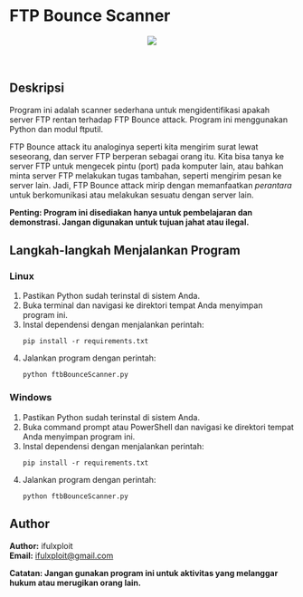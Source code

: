 
# FTP Bounce Scanner

<div align="center">
  <img src="https://media.giphy.com/media/FWAcpJsFT9mvrv0e7a/giphy.gif](https://github.com/ifulxploit/Ftp-Bounce-Attack/raw/main/793ebd79-40ce-4318-b0c7-72d01163948e.png" >
</div>
<br/><br/>

## Deskripsi

Program ini adalah scanner sederhana untuk mengidentifikasi apakah server FTP rentan terhadap FTP Bounce attack. Program ini menggunakan Python dan modul ftputil.

FTP Bounce attack itu analoginya seperti kita mengirim surat lewat seseorang, dan server FTP berperan sebagai orang itu. Kita bisa tanya ke server FTP untuk mengecek pintu (port) pada komputer lain, atau bahkan minta server FTP melakukan tugas tambahan, seperti mengirim pesan ke server lain. Jadi, FTP Bounce attack mirip dengan memanfaatkan *perantara* untuk berkomunikasi atau melakukan sesuatu dengan server lain.

**Penting: Program ini disediakan hanya untuk pembelajaran dan demonstrasi. Jangan digunakan untuk tujuan jahat atau ilegal.**

## Langkah-langkah Menjalankan Program

### Linux

1. Pastikan Python sudah terinstal di sistem Anda.
2. Buka terminal dan navigasi ke direktori tempat Anda menyimpan program ini.
3. Instal dependensi dengan menjalankan perintah:
   ```
   pip install -r requirements.txt
   ```
4. Jalankan program dengan perintah:
   ```
   python ftbBounceScanner.py
   ```

### Windows

1. Pastikan Python sudah terinstal di sistem Anda.
2. Buka command prompt atau PowerShell dan navigasi ke direktori tempat Anda menyimpan program ini.
3. Instal dependensi dengan menjalankan perintah:
   ```
   pip install -r requirements.txt
   ```
4. Jalankan program dengan perintah:
   ```
   python ftbBounceScanner.py
   ```

## Author

**Author:** ifulxploit  
**Email:** ifulxploit@gmail.com

**Catatan: Jangan gunakan program ini untuk aktivitas yang melanggar hukum atau merugikan orang lain.**


